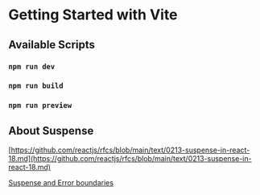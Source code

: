# Getting Started with Vite

## Available Scripts

### `npm run dev`

### `npm run build`

### `npm run preview`

## About Suspense

[https://github.com/reactjs/rfcs/blob/main/text/0213-suspense-in-react-18.md](https://github.com/reactjs/rfcs/blob/main/text/0213-suspense-in-react-18.md)

[Suspense and Error boundaries](https://www.youtube.com/watch?v=h_vVsPwvcsg)